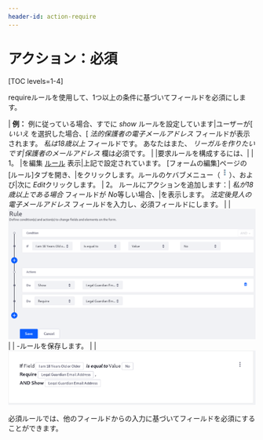 ```yaml
---
header-id: action-require
---
```


# アクション：必須

[TOC levels=1-4]

requireルールを使用して、1つ以上の条件に基づいてフィールドを必須にします。

| **例：** 例に従っている場合、すでに *show* ルールを設定しています|ユーザーが[ *いいえ* を選択した場合、[ *法的保護者の電子メールアドレス* フィールドが表示されます。 *私は18歳以上* フィールドです。 あなたはまた、 *リーガルを作りたいです|保護者のメールアドレス* 欄は必須です。 | |要求ルールを構成するには、| | 1。 |を編集 [ルール](/docs/7-1/user/-/knowledge_base/u/action-show-and-hide) 表示|上記で設定されています。 [フォームの編集]ページの[ルール]タブを開き、|をクリックします。ルールのケバブメニュー（![Actions](../../../images/icon-actions.png)）、および|次に *Edit*クリックします。 | 2。 ルールにアクションを追加します：| *私が18歳以上である場合* フィールドが *No*等しい場合、|を表示します。 *法定後見人の電子メールアドレス* フィールドを入力し、必須フィールドにします。 | | ![Figure 1: Build form rules quickly by defining your conditions and | actions.](../../../images/forms-require-rule.png) | | -ルールを保存します。 | | ![図2：ルールが保存されると、ルールが表示されるので、ルールの内容を簡単に理解できます。](../../../images/forms-require-rule2.png)

必須ルールでは、他のフィールドからの入力に基づいてフィールドを必須にすることができます。
